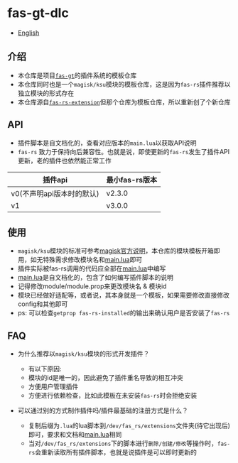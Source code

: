 # **fas-gt-dlc**

- [English](README_EN.md)


## **介绍**

- 本仓库是项目[`fas-gt`](https://github.com/yinwanxi/fas-gt)的插件系统的模板仓库
- 本仓库同时也是一个`magisk/ksu`模块的模板仓库，这是因为`fas-rs`插件推荐以独立模块的形式存在
- 本仓库源自[`fas-rs-extension`](https://github.com/shadow3aaa/fas-rs-extension-module-template)但那个仓库为模板仓库，所以重新创了个新仓库

## **API**

- 插件脚本是自文档化的，查看对应版本的`main.lua`以获取API说明
- `fas-rs` 致力于保持向后兼容性。也就是说，即使更新的`fas-rs`发生了插件API更新，老的插件也依然能正常工作

| 插件api | 最小fas-rs版本 |
| --- | --- |
| v0(不声明api版本时的默认) | v2.3.0 |
| v1 | v3.0.0 |

## **使用**

- `magisk/ksu`模块的标准可参考[magisk官方说明](https://magisk.readthedocs.io/en/latest/developers/guides.html)，本仓库的模块模板开箱即用，如无特殊需求修改模块名和[main.lua](main.lua)即可
- 插件实际被fas-rs调用的代码应全部在[main.lua](main.lua)中编写
- [main.lua](main.lua)是自文档化的，包含了如何编写插件脚本的说明
- 记得修改module/module.prop来更改模块名 & 模块id
- 模块已经做好适配等，或者说，其本身就是一个模板，如果需要修改直接修改config和其他即可
- ps: 可以检查```getprop fas-rs-installed```的输出来确认用户是否安装了`fas-rs`

## **FAQ**

- 为什么推荐以`magisk/ksu`模块的形式开发插件？
  - 有以下原因:
  - 模块的id是唯一的，因此避免了插件重名导致的相互冲突
  - 方便用户管理插件
  - 方便进行依赖检查，比如此模板在未安装`fas-rs`时会拒绝安装

- 可以通过别的方式制作插件吗/插件最基础的注册方式是什么？
  - 复制后缀为`.lua`的lua脚本到`/dev/fas_rs/extensions`文件夹(待它出现后)即可，要求和文档和[main.lua](main.lua)相同
  - 当对`/dev/fas_rs/extensions`下的脚本进行`删除/创建/修改`等操作时，`fas-rs`会重新读取所有插件脚本，也就是说插件是可以即时更新的
